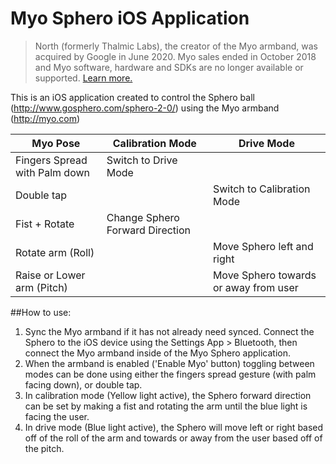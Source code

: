 # Myo Sphero iOS Application

> North (formerly Thalmic Labs), the creator of the Myo armband, was acquired by Google in June 2020. Myo sales ended in October 2018 and Myo software, hardware and SDKs are no longer available or supported. [Learn more.](https://support.getmyo.com)

This is an iOS application created to control the Sphero ball (http://www.gosphero.com/sphero-2-0/) using the Myo armband (http://myo.com)

|Myo Pose                     | Calibration Mode               | Drive Mode                           |
|-----------------------------|--------------------------------|--------------------------------------|
|Fingers Spread with Palm down| Switch to Drive Mode           |                                      |
|Double tap                   |                                | Switch to Calibration Mode           |
|Fist + Rotate                | Change Sphero Forward Direction|                                      |
|Rotate arm (Roll)            |                                | Move Sphero left and right           |
|Raise or Lower arm (Pitch)   |                                | Move Sphero towards or away from user|

##How to use:
1. Sync the Myo armband if it has not already need synced. Connect the Sphero to the iOS device using the Settings App > Bluetooth, then connect the Myo armband inside of the Myo Sphero application.
1. When the armband is enabled ('Enable Myo' button) toggling between modes can be done using either the fingers spread gesture (with palm facing down), or double tap.
1. In calibration mode (Yellow light active), the Sphero forward direction can be set by making a fist and rotating the arm until the blue light is facing the user. 
1. In drive mode (Blue light active), the Sphero will move left or right based off of the roll of the arm and towards or away from the user based off of the pitch. 
